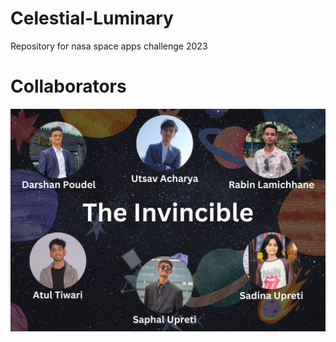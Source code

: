 # Celestial-Luminary
Repository for nasa space apps challenge 2023

# Collaborators
![Sadina Upreti, Saphal Upreti, Utsav Acharya, Darshan Paudel, Rabin Lamichanne, Atul Tiwari](./collaborators.jpg)
